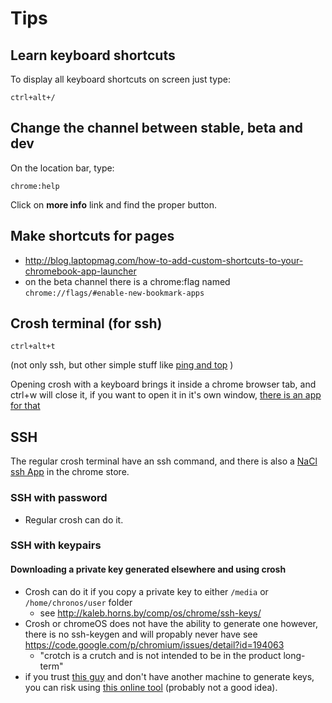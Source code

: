Tips
====

Learn keyboard shortcuts
------------------------

To display all keyboard shortcuts on screen just type:

    ctrl+alt+/

Change the channel between stable, beta and dev
-----------------------------------------------

On the location bar, type:

    chrome:help

Click on **more info** link and find the proper button.

Make shortcuts for pages
------------------------

- http://blog.laptopmag.com/how-to-add-custom-shortcuts-to-your-chromebook-app-launcher
- on the beta channel there is a chrome:flag named ```chrome://flags/#enable-new-bookmark-apps```

Crosh terminal (for ssh)
------------------------

    ctrl+alt+t

(not only ssh, but other simple stuff like [ping and top][croshcommands] )

Opening crosh with a keyboard brings it inside a chrome browser tab, and ctrl+w will close it, if you want to open it in it's own window, [there is an app for that][croshwindow]

SSH
---

The regular crosh terminal have an ssh command, and there is also a [NaCl ssh App][secureshell] in the chrome store.

### SSH with password

 - Regular crosh can do it.

### SSH with keypairs

#### Downloading a private key generated elsewhere and using crosh
 - Crosh can do it if you copy a private key to either ```/media``` or ```/home/chronos/user``` folder
    - see http://kaleb.horns.by/comp/os/chrome/ssh-keys/
 - Crosh or chromeOS does not have the ability to generate one however, there is no ssh-keygen and will propably never have see https://code.google.com/p/chromium/issues/detail?id=194063
    - "crotch is a crutch and is not intended to be in the product long-term"
 - if you trust [this guy][travis] and don't have another machine to generate keys, you can risk using [this online tool][onlinekeygen] (probably not a good idea).

[travis]: http://travistidwell.com/blog/2013/09/06/an-online-rsa-public-and-private-key-generator/
[croshcommands]: http://www.howtogeek.com/170648/10-commands-included-in-chrome-oss-hidden-crosh-shell/
[croshwindow]: https://chrome.google.com/webstore/detail/crosh-window/nhbmpbdladcchdhkemlojfjdknjadhmh?hl=en
[onlinekeygen]: http://travistidwell.com/jsencrypt/demo/
[secureshell]: https://chrome.google.com/webstore/detail/secure-s